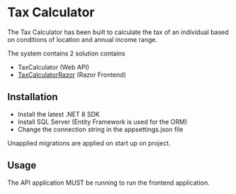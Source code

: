 # Tax Calculator

The Tax Calculator has been built to calculate the tax of an individual based on conditions of location and annual income range.

The system contains 2 solution contains
 - TaxCalculator (Web API)
 - [TaxCalculatorRazor](https://github.com/jamesomitron/TaxCalculationRazor) (Razor Frontend)


## Installation

- Install the latest .NET 8 SDK
- Install SQL Server (Entity Framework is used for the ORM)
- Change the connection string in the appsettings.json file

Unapplied migrations are applied on start up on project.

## Usage

The API application MUST be running to run the frontend application.
